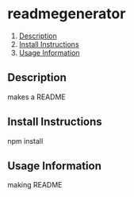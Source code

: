 # readmegenerator

1. [Description](#description)
2. [Install Instructions](#install-instructions)
3. [Usage Information](#usage-information)


## Description
makes a README
## Install Instructions
npm install
## Usage Information
making README

